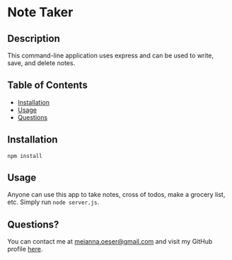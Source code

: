 # Note Taker

## Description

This command-line application uses express and can be used to write, save, and delete notes.

## Table of Contents

- [Installation](#installation)
- [Usage](#usage)
- [Questions](#questions)

## Installation

```
npm install
```

## Usage

Anyone can use this app to take notes, cross of todos, make a grocery list, etc. Simply run `node server.js`.

## Questions?

You can contact me at meianna.oeser@gmail.com and visit my GitHub profile [here](https://github.com/meianna).
